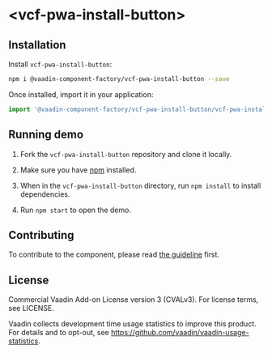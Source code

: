 # &lt;vcf-pwa-install-button&gt;

## Installation

Install `vcf-pwa-install-button`:

```sh
npm i @vaadin-component-factory/vcf-pwa-install-button --save
```

Once installed, import it in your application:

```js
import '@vaadin-component-factory/vcf-pwa-install-button/vcf-pwa-install-button.js';
```

## Running demo

1. Fork the `vcf-pwa-install-button` repository and clone it locally.

1. Make sure you have [npm](https://www.npmjs.com/) installed.

1. When in the `vcf-pwa-install-button` directory, run `npm install` to install dependencies.

1. Run `npm start` to open the demo.

## Contributing

  To contribute to the component, please read [the guideline](https://github.com/vaadin/vaadin-core/blob/master/CONTRIBUTING.md) first.

## License

Commercial Vaadin Add-on License version 3 (CVALv3). For license terms, see LICENSE.

Vaadin collects development time usage statistics to improve this product. For details and to opt-out, see https://github.com/vaadin/vaadin-usage-statistics.
